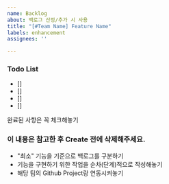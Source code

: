 ```yaml
---
name: Backlog
about: 백로그 산정/추가 시 사용
title: "[#Team Name] Feature Name"
labels: enhancement
assignees: ''

---
```


### Todo List
- []
- []
- [] 
- [] 

완료된 사항은 꼭 체크해놓기

### 이 내용은 참고한 후 Create 전에 삭제해주세요.
* "최소" 기능을 기준으로 백로그를 구분하기
* 기능을 구현하기 위한 작업을 순차(단계)적으로 작성해놓기
* 해당 팀의 Github Project랑 연동시켜놓기
